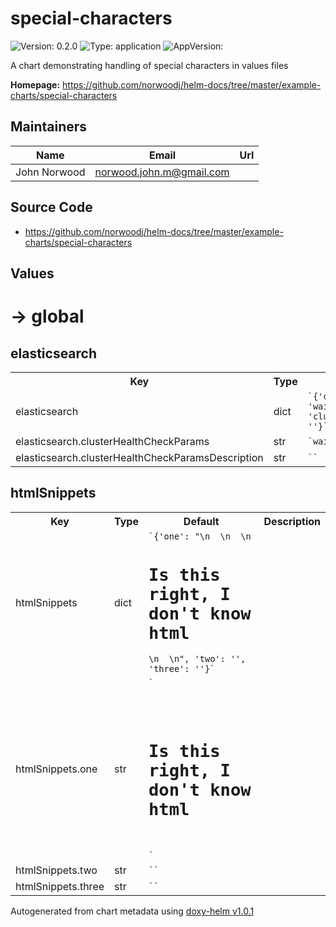 
# special-characters



![Version: 0.2.0](https://img.shields.io/badge/Version-0.2.0-informational?style=flat-square) ![Type: application](https://img.shields.io/badge/Type-application-informational?style=flat-square) ![AppVersion: ](https://img.shields.io/badge/AppVersion--informational?style=flat-square)



A chart demonstrating handling of special characters in values files



**Homepage:** <https://github.com/norwoodj/helm-docs/tree/master/example-charts/special-characters>



## Maintainers

| Name | Email | Url |
| ---- | ------ | --- |
| John Norwood | <norwood.john.m@gmail.com> |  |




## Source Code

* <https://github.com/norwoodj/helm-docs/tree/master/example-charts/special-characters>




## Values



<h1>-> global</h1><h2>elasticsearch</h2>
<table style="">
    <tr>
        <th>Key</th>
        <th>Type</th>
        <th>Default</th>
        <th>Description</th>
    </tr>
<tr style="" ><td>elasticsearch</td><td>dict</td><td><code>`{'clusterHealthCheckParams': 'wait_for_status=yellow&timeout=1s', 'clusterHealthCheckParamsDescription': ''}`</code></td><td></td></tr><tr style="" ><td>elasticsearch.clusterHealthCheckParams</td><td>str</td><td><code>`wait_for_status=yellow&timeout=1s`</code></td><td></td></tr><tr style="" ><td>elasticsearch.clusterHealthCheckParamsDescription</td><td>str</td><td><code>``</code></td><td></td></tr>
</table>

<h2>htmlSnippets</h2>
<table style="">
    <tr>
        <th>Key</th>
        <th>Type</th>
        <th>Default</th>
        <th>Description</th>
    </tr>
<tr style="" ><td>htmlSnippets</td><td>dict</td><td><code>`{'one': "<html>\n  <head></head>\n  <body>\n    <h1>Is this right, I don't know html</h1>\n  </body>\n</html>", 'two': '', 'three': ''}`</code></td><td></td></tr><tr style="" ><td>htmlSnippets.one</td><td>str</td><td><code>`<html>
  <head></head>
  <body>
    <h1>Is this right, I don't know html</h1>
  </body>
</html>`</code></td><td></td></tr><tr style="" ><td>htmlSnippets.two</td><td>str</td><td><code>``</code></td><td></td></tr><tr style="" ><td>htmlSnippets.three</td><td>str</td><td><code>``</code></td><td></td></tr>
</table>



Autogenerated from chart metadata using [doxy-helm v1.0.1](https://github.com/tactful-ai/doxyhelm)
    